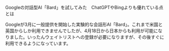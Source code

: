 Googleの対話型AI「Bard」を試してみた　ChatGPTやBingよりも優れている点とは

Googleが3月に一般提供を開始した実験的な会話形AI「Bard」。これまで米国と英国からしか利用できませんでしたが、4月18日から日本からも利用が可能になりました。いったんウェイトリストへの登録が必要になりますが、その後すぐに利用できるようになっています。
